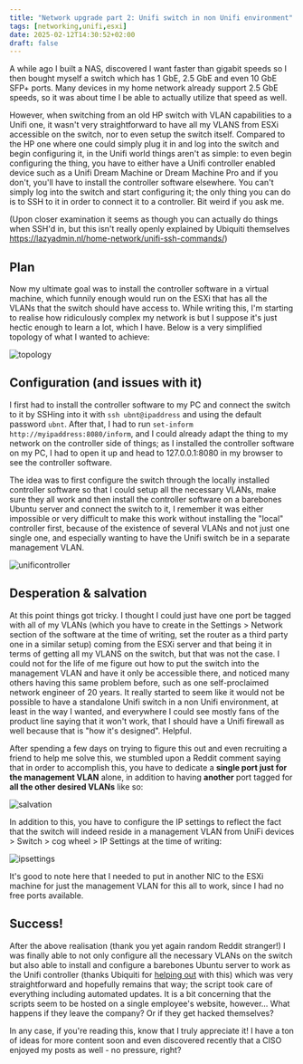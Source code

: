 ```yaml
---
title: "Network upgrade part 2: Unifi switch in non Unifi environment"
tags: [networking,unifi,esxi]
date: 2025-02-12T14:30:52+02:00
draft: false
---
```


A while ago I built a NAS, discovered I want faster than gigabit speeds so I then bought myself a switch which has 1 GbE, 2.5 GbE and even 10 GbE SFP+ ports. Many devices in my home network already support 2.5 GbE speeds, so it was about time I be able to actually utilize that speed as well. 

However, when switching from an old HP switch with VLAN capabilities to a Unifi one, it wasn't very straightforward to have all my VLANS from ESXi accessible on the switch, nor to even setup the switch itself. Compared to the HP one where one could simply plug it in and log into the switch and begin configuring it, in the Unifi world things aren't as simple: to even begin configuring the thing, you have to either have a Unifi controller enabled device such as a Unifi Dream Machine or Dream Machine Pro and if you don't, you'll have to install the controller software elsewhere. You can't simply log into the switch and start configuring it; the only thing you can do is to SSH to it in order to connect it to a controller. Bit weird if you ask me. 

(Upon closer examination it seems as though you can actually do things when SSH'd in, but this isn't really openly explained by Ubiquiti themselves https://lazyadmin.nl/home-network/unifi-ssh-commands/)

## Plan

Now my ultimate goal was to install the controller software in a virtual machine, which funnily enough would run on the ESXi that has all the VLANs that the switch  should have access to.  While writing this, I'm starting to realise how ridiculously complex my network is but I suppose it's just hectic enough to learn a lot, which I have. Below is a very simplified topology of what I wanted to achieve:

![topology](/network_upgrade/topology.png)

## Configuration (and issues with it)

I first had to install the controller software to my PC and connect the switch to it by SSHing into it with `ssh ubnt@ipaddress` and using the default password `ubnt`.  After that, I had to run `set-inform http://myipaddress:8080/inform`, and I could already adapt the thing to my network on the controller side of things; as I installed the controller software on my PC, I had to open it up and head to 127.0.0.1:8080 in my browser to see the controller software.

The idea was to first configure the switch through the locally installed controller software so that I could setup all the necessary VLANs, make sure they all work and then install the controller software on a barebones Ubuntu server and connect the switch to it, I remember it was either impossible or very difficult to make this work without installing the "local" controller first, because of the existence of several VLANs and not just one single one, and especially wanting to have the Unifi switch be in a separate management VLAN.

![unificontroller](/network_upgrade/unificontroller.png)

## Desperation & salvation

At this point things got tricky. I thought I could just have one port be tagged with all of my VLANs (which you have to create in the Settings > Network section of the software at the time of writing, set the router as a third party one in a similar setup) coming from the ESXi server and that being it in terms of getting all my VLANS on the switch, but that was not the case. I could not for the life of me figure out how to put the switch into the management VLAN and have it only be accessible there, and noticed many others having this same problem before, such as one self-proclaimed network engineer of 20 years. It really started to seem like it would not be possible to have a standalone Unifi switch in a non Unifi environment, at least in the way I wanted, and everywhere I could see mostly fans of the product line saying that it won't work, that I should have a Unifi firewall as well because that is "how it's designed". Helpful.

After spending a few days on trying to figure this out and even recruiting a friend to help me solve this, we stumbled upon a Reddit comment saying that in order to accomplish this, you have to dedicate a **single port just for the management VLAN** alone, in addition to having **another** port tagged for **all the other desired VLANs** like so:

![salvation](/network_upgrade/salvation.png)

In addition to this, you have to configure the IP settings to reflect the fact that the switch will indeed reside in a management VLAN from UniFi devices > Switch > cog wheel > IP Settings at the time of writing:

![ipsettings](/network_upgrade/ipsettings.png)

It's good to note here that I needed to put in another NIC to the ESXi machine for just the management VLAN for this all to work, since I had no free ports available.

## Success! 

After the above realisation (thank you yet again random Reddit stranger!) I was finally able to not only configure all the necessary VLANs on the switch but also able to install and configure a barebones Ubuntu server to work as the Unifi controller (thanks Ubiquiti for [helping out](https://community.ui.com/questions/UniFi-Installation-Scripts-or-UniFi-Easy-Update-Script-or-UniFi-Lets-Encrypt-or-UniFi-Easy-Encrypt-/ccbc7530-dd61-40a7-82ec-22b17f027776) with this) which was very straightforward and hopefully remains that way; the script took care of everything including automated updates. It is a bit concerning that the scripts seem to be hosted on a single employee's website, however... What happens if they leave the company? Or if they get hacked themselves? 

In any case, if you're reading this, know that I truly appreciate it! I have a ton of ideas for more content soon and even discovered recently that a CISO enjoyed my posts as well - no pressure, right? 
